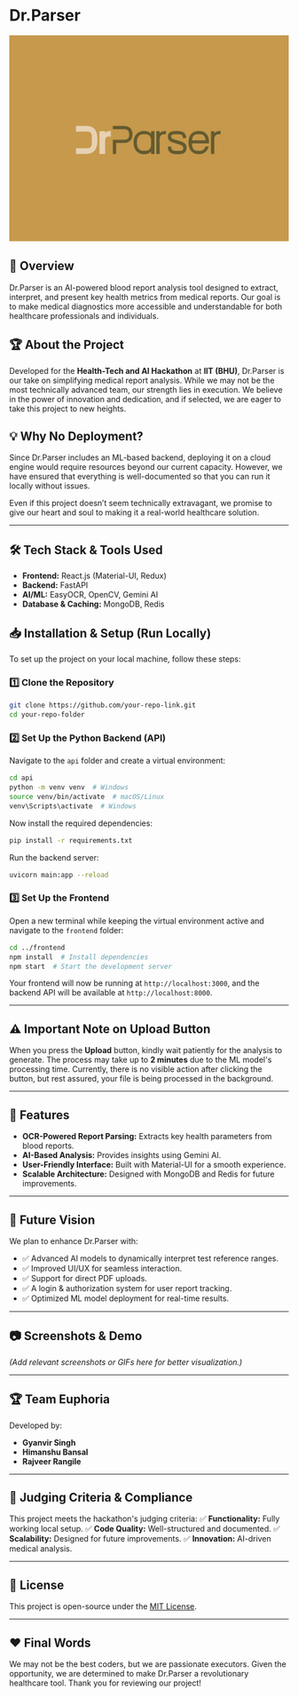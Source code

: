 # Dr.Parser

![Dr.Parser Banner](DrParser.png)

## 🚀 Overview
Dr.Parser is an AI-powered blood report analysis tool designed to extract, interpret, and present key health metrics from medical reports. Our goal is to make medical diagnostics more accessible and understandable for both healthcare professionals and individuals.

## 🏆 About the Project
Developed for the **Health-Tech and AI Hackathon** at **IIT (BHU)**, Dr.Parser is our take on simplifying medical report analysis. While we may not be the most technically advanced team, our strength lies in execution. We believe in the power of innovation and dedication, and if selected, we are eager to take this project to new heights.

## 💡 Why No Deployment?
Since Dr.Parser includes an ML-based backend, deploying it on a cloud engine would require resources beyond our current capacity. However, we have ensured that everything is well-documented so that you can run it locally without issues.

Even if this project doesn’t seem technically extravagant, we promise to give our heart and soul to making it a real-world healthcare solution.

---

## 🛠 Tech Stack & Tools Used
- **Frontend:** React.js (Material-UI, Redux)
- **Backend:** FastAPI
- **AI/ML:** EasyOCR, OpenCV, Gemini AI
- **Database & Caching:** MongoDB, Redis

## 📥 Installation & Setup (Run Locally)
To set up the project on your local machine, follow these steps:

### 1️⃣ Clone the Repository
```sh
git clone https://github.com/your-repo-link.git
cd your-repo-folder
```

### 2️⃣ Set Up the Python Backend (API)
Navigate to the `api` folder and create a virtual environment:
```sh
cd api
python -m venv venv  # Windows
source venv/bin/activate  # macOS/Linux
venv\Scripts\activate  # Windows
```

Now install the required dependencies:
```sh
pip install -r requirements.txt
```

Run the backend server:
```sh
uvicorn main:app --reload
```

### 3️⃣ Set Up the Frontend
Open a new terminal while keeping the virtual environment active and navigate to the `frontend` folder:
```sh
cd ../frontend
npm install  # Install dependencies
npm start  # Start the development server
```

Your frontend will now be running at `http://localhost:3000`, and the backend API will be available at `http://localhost:8000`.

---

## ⚠️ Important Note on Upload Button
When you press the **Upload** button, kindly wait patiently for the analysis to generate. The process may take up to **2 minutes** due to the ML model's processing time. Currently, there is no visible action after clicking the button, but rest assured, your file is being processed in the background.

---

## 🌟 Features
- **OCR-Powered Report Parsing:** Extracts key health parameters from blood reports.
- **AI-Based Analysis:** Provides insights using Gemini AI.
- **User-Friendly Interface:** Built with Material-UI for a smooth experience.
- **Scalable Architecture:** Designed with MongoDB and Redis for future improvements.

---

## 🔮 Future Vision
We plan to enhance Dr.Parser with:
- ✅ Advanced AI models to dynamically interpret test reference ranges.
- ✅ Improved UI/UX for seamless interaction.
- ✅ Support for direct PDF uploads.
- ✅ A login & authorization system for user report tracking.
- ✅ Optimized ML model deployment for real-time results.

---

## 📷 Screenshots & Demo
*(Add relevant screenshots or GIFs here for better visualization.)*

---

## 🏆 Team Euphoria
Developed by:
- **Gyanvir Singh**
- **Himanshu Bansal**
- **Rajveer Rangile**

---

## 📝 Judging Criteria & Compliance
This project meets the hackathon's judging criteria:
✅ **Functionality:** Fully working local setup.
✅ **Code Quality:** Well-structured and documented.
✅ **Scalability:** Designed for future improvements.
✅ **Innovation:** AI-driven medical analysis.

---

## 📜 License
This project is open-source under the [MIT License](LICENSE).

---

## ❤️ Final Words
We may not be the best coders, but we are passionate executors. Given the opportunity, we are determined to make Dr.Parser a revolutionary healthcare tool. Thank you for reviewing our project!


